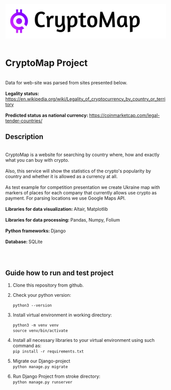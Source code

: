 ![img.png](static/images/logo_black.png)
<br></br>
# CryptoMap Project
<br>Data for web-site was parsed from sites presented below. </br>
<br><b>Legality status:</b> https://en.wikipedia.org/wiki/Legality_of_cryptocurrency_by_country_or_territory </br>
<br><b>Predicted status as national currency: </b>https://coinmarketcap.com/legal-tender-countries/ </br>
## Description
<br>CryptoMap is a website for searching by country where, how and exactly what you can buy with crypto.</br>
<br>Also, this service will show the statistics of the crypto's popularity by country and whether it is allowed as a currency at all.</br>
<br>As test example for competition presentation we create Ukraine map with markers of places for each company that currently allows use crypto as payment. For parsing locations we use Google Maps API. </br>
<br><b>Libraries for data visualization: </b>Altair, Matplotlib</br>
<br><b>Libraries for data processing: </b>  Pandas, Numpy, Folium </br>
<br><b>Python frameworks: </b>  Django</br>
<br><b>Database: </b>  SQLite</br>

<br></br>
## Guide how to run and test project
1. Clone this repository from github. 
2. Check your python version: 

    ```python3 --version```

3. Install virtual environment in working directory: 

    ```python3 -m venv venv```<br>
```source venv/bin/activate```
4. Install all necessary libraries to your virtual environment using such command as: </br>
```pip install -r requirements.txt```
5. Migrate our Django-project<br>
```python manage.py migrate```
6. Run Django Project from stroke directory: <br>
```python manage.py runserver```
